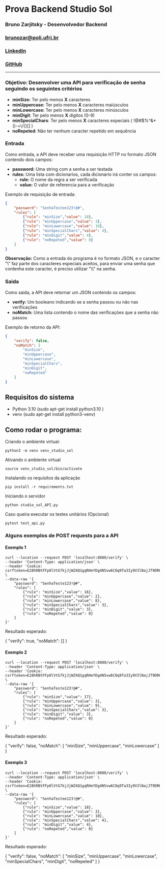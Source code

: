 # Prova Backend Studio Sol
### **Bruno Zarjitsky - Desenvolvedor Backend**
### **brunozar@poli.ufrj.br**
### **[LinkedIn](https://www.linkedin.com/in/brunozar "linkedin.com/in/brunozar")**
### **[GitHub](https://github.com/BrunoZarjitsky)**
---
### **Objetivo**: Desenvolver uma API para verificação de senha seguindo os seguintes critérios
 - **minSize:**  Ter pelo menos **X** caracteres
 - **minUppercase:** Ter pelo menos **X** caracteres maiúsculos
 - **minLowercase:** Ter pelo menos **X** caracteres minúsculos
 - **minDigit**: Ter pelo menos **X** dígitos (0-9)
 - **minSpecialChars**: Ter pelo menos **X** caracteres especiais ( !@#$%^&*()-+\\/{}[] )
 - **noRepeted**: Não ter nenhum caracter repetido em sequência

### **Entrada**
Como entrada, a API deve receber uma requisição HTTP no formato JSON contendo dois campos:
 - **password:** Uma string com a senha a ser testada
 - **rules:** Uma lista com dicionarios, cada dicionario irá conter os campos:
    - **rule:** O nome da regra a ser verificada
    - **value:** O valor de referencia para a verificação

Exemplo de requisição de entrada:
```JSON
{
    "password": "SenhaTestee123!@#",
    "rules": [
        {"rule": "minSize","value": 18},
        {"rule": "minUppercase","value": 3},
        {"rule": "minLowercase","value": 10},
        {"rule": "minSpecialChars","value": 4},
        {"rule": "minDigit","value": 4},
        {"rule": "noRepeted","value": 0}
    ]
}
```
**Observação:** Como a entrada do programa é no formato JSON, e o caracter "\\" faz parte dos caracteres especiais aceitos, para enviar uma senha que contenha este caracter, é preciso utilizar "\\\\" na senha.

### **Saida**
Como saida, a API deve retornar um JSON contendo os campos:
 - **verify:** Um booleano indicando se a senha passou ou não nas verificações
 - **noMatch:** Uma lista contendo o nome das verificações que a senha não passou

Exemplo de retorno da API:
```JSON
{
    "verify": false,
    "noMatch": [
        "minSize",
        "minUppercase",
        "minLowercase",
        "minSpecialChars",
        "minDigit",
        "noRepeted"
    ]
}
```

## **Requisitos do sistema**
 - Python 3.10 (sudo apt-get install python3.10 )
 - venv (sudo apt-get install python3-venv)

## Como rodar o programa:
Criando o ambiente virtual:
    
    python3 -m venv venv_studio_sol

Ativando o ambiente virtual

    source venv_studio_sol/bin/activate

Instalando os requisitos da aplicação

    pip install -r requirements.txt

Iniciando o servidor

    python studio_sol_API.py

Caso queira executar os testes unitários (Opcional)

    pytest test_api.py

### Alguns exemplos de POST requests para a API
#### Exemplo 1
```CURL
curl --location --request POST 'localhost:8080/verify' \
--header 'Content-Type: application/json' \
--header 'Cookie: csrftoken=E28hRBtFFp0lVtG7kjJjWZ4Q1gqRHeYDg4N5vw6COq9Ta3Iy9V3lNajJT9DRKcPZ' \
--data-raw '{
    "password": "SenhaTeste123!@#",
    "rules": [
        {"rule": "minSize","value": 16},
        {"rule": "minUppercase","value": 2},
        {"rule": "minLowercase","value": 8},
        {"rule": "minSpecialChars","value": 3},
        {"rule": "minDigit","value": 3},
        {"rule": "noRepeted","value": 0}
    ]
}'
```
Resultado esperado:

{
    "verify": true,
    "noMatch": []
}

#### Exemplo 2
```CURL
curl --location --request POST 'localhost:8080/verify' \
--header 'Content-Type: application/json' \
--header 'Cookie: csrftoken=E28hRBtFFp0lVtG7kjJjWZ4Q1gqRHeYDg4N5vw6COq9Ta3Iy9V3lNajJT9DRKcPZ' \
--data-raw '{
    "password": "SenhaTeste123!@#",
    "rules": [
        {"rule": "minSize","value": 17},
        {"rule": "minUppercase","value": 3},
        {"rule": "minLowercase","value": 9},
        {"rule": "minSpecialChars","value": 3},
        {"rule": "minDigit","value": 3},
        {"rule": "noRepeted","value": 0}
    ]
}'
```
Resultado esperado:

{
    "verify": false,
    "noMatch": [
        "minSize",
        "minUppercase",
        "minLowercase"
    ]
}

#### Exemplo 3
```CURL
curl --location --request POST 'localhost:8080/verify' \
--header 'Content-Type: application/json' \
--header 'Cookie: csrftoken=E28hRBtFFp0lVtG7kjJjWZ4Q1gqRHeYDg4N5vw6COq9Ta3Iy9V3lNajJT9DRKcPZ' \
--data-raw '{
    "password": "SenhaTestee123!@#",
    "rules": [
        {"rule": "minSize","value": 18},
        {"rule": "minUppercase","value": 3},
        {"rule": "minLowercase","value": 10},
        {"rule": "minSpecialChars","value": 4},
        {"rule": "minDigit","value": 4},
        {"rule": "noRepeted","value": 0}
    ]
}'
```
Resultado esperado:

{
    "verify": false,
    "noMatch": [
        "minSize",
        "minUppercase",
        "minLowercase",
        "minSpecialChars",
        "minDigit",
        "noRepeted"
    ]
}

